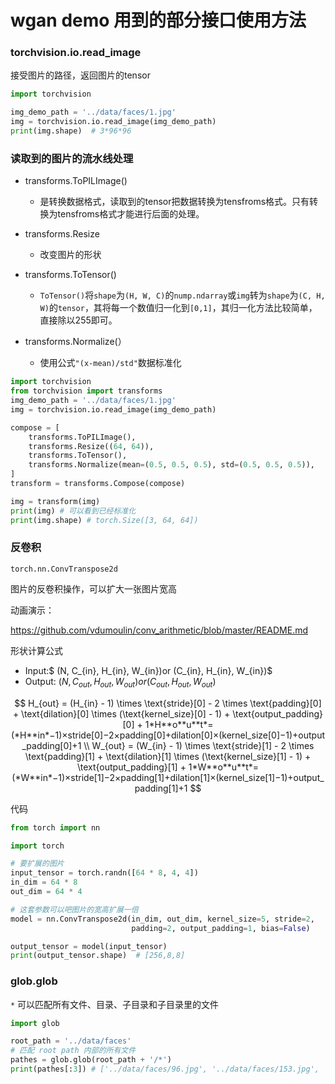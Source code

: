 # wgan demo 用到的部分接口使用方法



### torchvision.io.read_image

接受图片的路径，返回图片的tensor

```python
import torchvision

img_demo_path = '../data/faces/1.jpg'
img = torchvision.io.read_image(img_demo_path)
print(img.shape)  # 3*96*96
```

### 读取到的图片的流水线处理

- transforms.ToPILImage()
  - 是转换数据格式，读取到的tensor把数据转换为tensfroms格式。只有转换为tensfroms格式才能进行后面的处理。

- transforms.Resize
  - 改变图片的形状
- transforms.ToTensor()
  - `ToTensor()`将`shape`为`(H, W, C)`的`nump.ndarray`或`img`转为`shape`为`(C, H, W)`的`tensor`，其将每一个数值归一化到`[0,1]`，其归一化方法比较简单，直接除以255即可。
- transforms.Normalize(）
  - 使用公式`"(x-mean)/std"`数据标准化  

```python
import torchvision
from torchvision import transforms
img_demo_path = '../data/faces/1.jpg'
img = torchvision.io.read_image(img_demo_path)

compose = [
    transforms.ToPILImage(),
    transforms.Resize((64, 64)),
    transforms.ToTensor(),
    transforms.Normalize(mean=(0.5, 0.5, 0.5), std=(0.5, 0.5, 0.5)),
]
transform = transforms.Compose(compose)

img = transform(img)
print(img) # 可以看到已经标准化
print(img.shape) # torch.Size([3, 64, 64])
```



### 反卷积

```
torch.nn.ConvTranspose2d
```

图片的反卷积操作，可以扩大一张图片宽高

动画演示：

https://github.com/vdumoulin/conv_arithmetic/blob/master/README.md

形状计算公式

- Input:$ (N, C_{in}, H_{in}, W_{in})or (C_{in}, H_{in}, W_{in})$
- Output: $(N, C_{out}, H_{out}, W_{out}) or (C_{out}, H_{out}, W_{out})$

$$
H_{out} = (H_{in} - 1) \times \text{stride}[0] - 2 \times \text{padding}[0] + \text{dilation}[0] \times (\text{kernel_size}[0] - 1) + \text{output_padding}[0] + 1*H**o**u**t*=(*H**in*−1)×stride[0]−2×padding[0]+dilation[0]×(kernel_size[0]−1)+output_padding[0]+1
\\
W_{out} = (W_{in} - 1) \times \text{stride}[1] - 2 \times \text{padding}[1] + \text{dilation}[1] \times (\text{kernel_size}[1] - 1) + \text{output_padding}[1] + 1*W**o**u**t*=(*W**in*−1)×stride[1]−2×padding[1]+dilation[1]×(kernel_size[1]−1)+output_padding[1]+1
$$

代码

```python
from torch import nn

import torch

# 要扩展的图片
input_tensor = torch.randn([64 * 8, 4, 4])
in_dim = 64 * 8
out_dim = 64 * 4

# 这套参数可以吧图片的宽高扩展一倍
model = nn.ConvTranspose2d(in_dim, out_dim, kernel_size=5, stride=2,
                           padding=2, output_padding=1, bias=False)

output_tensor = model(input_tensor)
print(output_tensor.shape)  # [256,8,8]

```



### glob.glob

`*` 可以匹配所有文件、目录、子目录和子目录里的文件

```python
import glob

root_path = '../data/faces'
# 匹配 root path 内部的所有文件
pathes = glob.glob(root_path + '/*')
print(pathes[:3]) # ['../data/faces/96.jpg', '../data/faces/153.jpg', '../data/faces/51.jpg']
```

